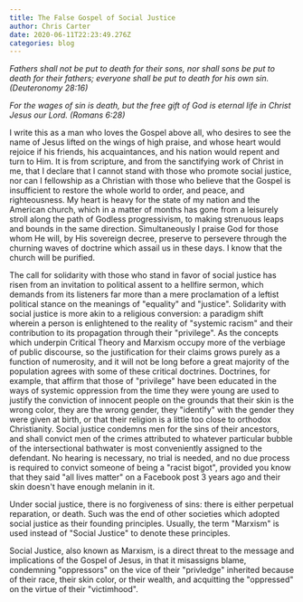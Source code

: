```yaml
---
title: The False Gospel of Social Justice
author: Chris Carter
date: 2020-06-11T22:23:49.276Z
categories: blog
---
```

*Fathers shall not be put to death for their sons, nor shall sons be put to death for their fathers; everyone shall be put to death for his own sin. (Deuteronomy 28:16)*

*For the wages of sin is death, but the free gift of God is eternal life in Christ Jesus our Lord. (Romans 6:28)*

I write this as a man who loves the Gospel above all, who desires to see the name of Jesus lifted on the wings of high praise, and whose heart would rejoice if his friends, his acquaintances, and his nation would repent and turn to Him. It is from scripture, and from the sanctifying work of Christ in me, that I declare that I cannot stand with those who promote social justice, nor can I fellowship as a Christian with those who believe that the Gospel is insufficient to restore the whole world to order, and peace, and righteousness. My heart is heavy for the state of my nation and the American church, which in a matter of months has gone from a leisurely stroll along the path of Godless progressivism, to making strenuous leaps and bounds in the same direction. Simultaneously I praise God for those whom He will, by His sovereign decree, preserve to persevere through the churning waves of doctrine which assail us in these days. I know that the church will be purified. 

The call for solidarity with those who stand in favor of social justice has risen from an invitation to political assent to a hellfire sermon, which demands from its listeners far more than a mere proclamation of a leftist political stance on the meanings of "equality" and "justice". Solidarity with social justice is more akin to a religious conversion: a paradigm shift wherein a person is enlightened to the reality of "systemic racism" and their contribution to its propagation through their "privilege". As the concepts which underpin Critical Theory and Marxism occupy more of the verbiage of public discourse, so the justification for their claims grows purely as a function of numerosity, and it will not be long before a great majority of the population agrees with some of these critical doctrines. Doctrines, for example, that affirm that those of "privilege" have been educated in the ways of systemic oppression from the time they were young are used to justify the conviction of innocent people on the grounds that their skin is the wrong color, they are the wrong gender, they "identify" with the gender they were given at birth, or that their religion is a little too close to orthodox Christianity. Social justice condemns men for the sins of their ancestors, and shall convict men of the crimes attributed to whatever particular bubble of the intersectional bathwater is most conveniently assigned to the defendant. No hearing is necessary, no trial is needed, and no due process is required to convict someone of being a "racist bigot", provided you know that they said "all lives matter" on a Facebook post 3 years ago and their skin doesn't have enough melanin in it. 

Under social justice, there is no forgiveness of sins: there is either perpetual reparation, or death. Such was the end of other societies which adopted social justice as their founding principles. Usually, the term "Marxism" is used instead of "Social Justice" to denote these principles.

Social Justice, also known as Marxism, is a direct threat to the message and implications of the Gospel of Jesus, in that it misassigns blame, condemning "oppressors" on the vice of their "privledge" inherited because of their race, their skin color, or their wealth, and acquitting the "oppressed" on the virtue of their "victimhood".